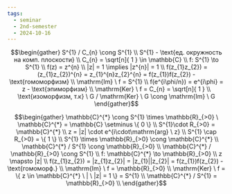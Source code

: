 ```yaml
---
tags:
  - seminar
  - 2nd-semester
  - 2024-10-16
---
```


$$\begin{gather}
S^{1} / C_{n} \cong S^{1} \\
S^{1} - \text{ед. окружность на комп. плоскости} \\
C_{n} = \sqrt[n]{ 1 } \in \mathbb{C} \\
f: S^{1} \to S^{1} \\
f(z) = z^{n} \\
|z| = 1 \implies |z^{n}| = 1 \\
f(z_{1}z_{2}) = (z_{1}z_{2})^{n} = z_{1}^{n}z_{2}^{n} = f(z_{1})f(z_{2}) - \text{гомоморфизм} \\
\mathrm{Im} \ f = S^{1} \\
f(e^{i\phi/n}) = e^{i\phi} = z - \text{эпиморфизм} \\
\mathrm{Ker} \ f = C_{n} = \sqrt[n]{ 1 } \\
\text{изоморфизм, т.к} \ G / \mathrm{Ker} \ G \cong \mathrm{Im} \ G 
\end{gather}$$

$$\begin{gather}
\mathbb{C}^{*} \cong S^{1} \times \mathbb{R}_{>0} \ \mathbb{C}^{*} = \mathbb{C} \setminus \{ 0 \} \\
S^{1}\cdot R_{>0} = \mathbb{C}^{*} \\
z = |z| \cdot e^{i\cdot\mathrm{arg} \ z} \\
S^{1} \cap R_{>0} = \{ 1 \} \\
S^{1} \times \mathbb{R}_{>0} \cong \mathbb{C}^{*} \\
\mathbb{C}^{*} / S^{1} \cong \mathbb{R}_{>0} \\
\mathbb{C}^{*} / \mathbb{R}_{>0} \cong S^{1} \\
f: \mathbb{C}^{*} \to \mathbb{R}_{>0} \\
z \mapsto |z| \\
f(z_{1}z_{2}) = |z_{1}z_{2}| = |z_{1}||z_{2}| = f(z_{1})f(z_{2}) - \text{гомоморф.} \\
\mathrm{Im} \ f = \mathbb{R}_{>0} \\
\mathrm{Ker} \ f = \{ z \in \mathbb{C}^{*} \ | \ |z| = 1 \} = S^{1} \\
\mathbb{C}^{*} / S^{1} = \mathbb{R}_{>0} \\
\end{gather}$$